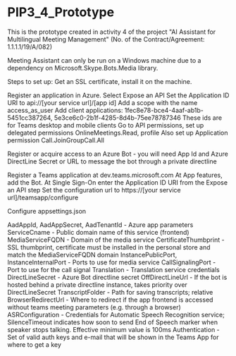 # PIP3_4_Prototype
This is the prototype created in activity 4 of the project "AI Assistant for Multilingual Meeting Management" (No. of the Contract/Agreement: 1.1.1.1/19/A/082)

Meeting Assistant can only be run on a Windows machine due to a dependency on Microsoft.Skype.Bots.Media library.

Steps to set up:
Get an SSL certificate, install it on the machine.

Register an application in Azure.
Select Expose an API
Set the Application ID URI to api://[your service url]/[app id]
Add a scope with the name access_as_user
Add client applications: 1fec8e78-bce4-4aaf-ab1b-5451cc387264, 5e3ce6c0-2b1f-4285-8d4b-75ee78787346
These ids are for Teams desktop and mobile clients
Go to API permissions, set up delegated permissions OnlineMeetings.Read, profile
Also set up Application permission Call.JoinGroupCall.All

Register or acquire access to an Azure Bot - you will need App Id and Azure DirectLine Secret or URL to message the bot through a private directline

Register a Teams application at dev.teams.microsoft.com
At App features, add the Bot.
At Single Sign-On enter the Application ID URI from the Expose an API step
Set the configuration url to https://[your service url]/teamsapp/configure

Configure appsettings.json

AadAppId, AadAppSecret, AadTenantId - Azure app parameters
ServiceCname - Public domain name of this service (frontend)
MediaServiceFQDN - Domain of the media service
CertificateThumbprint - SSL thumbprint, certificate must be installed in the personal store and match the MediaServiceFQDN domain
InstancePublicPort, InstanceInternalPort - Ports to use for media service
CallSignalingPort - Port to use for the call signal
Translation - Translation service credentials
DirectLineSecret - Azure Bot directline secret
OffDirectLineUrl - If the bot is hosted behind a private directline instance, takes priority over DirectLineSecret
TranscriptFolder - Path for saving transcripts; relative
BrowserRedirectUrl - Where to redirect if the app frontend is accessed without teams meeting parameters (e.g. through a browser)
ASRConfiguration - Credentials for Automatic Speech Recognition service; SilenceTimeout indicates how soon to send End of Speech marker when speaker stops talking. Effective minimum value is 100ms
Authentication - Set of valid auth keys and e-mail that will be shown in the Teams App for where to get a key



